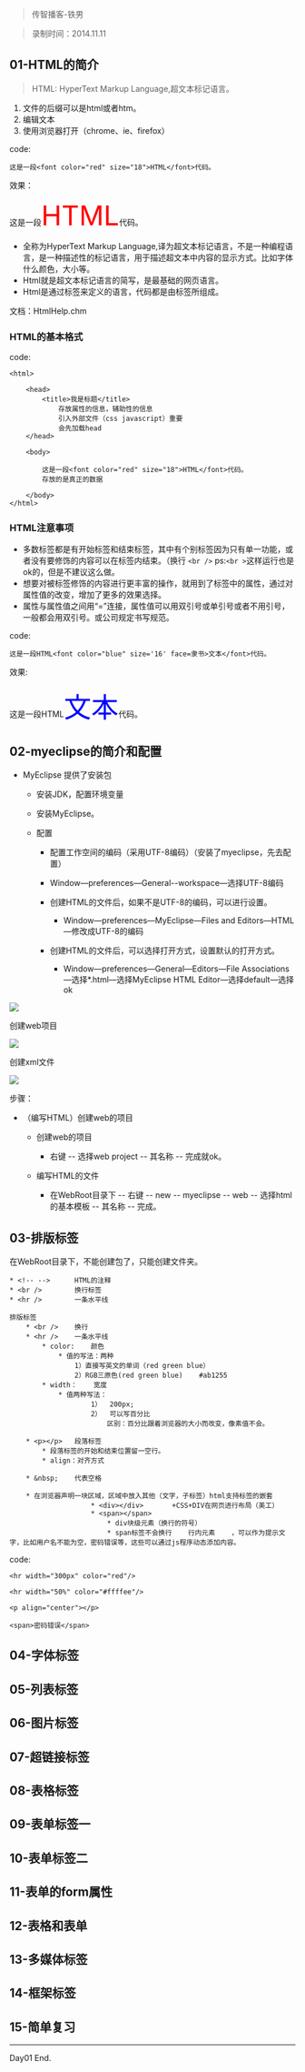 > 传智播客-铁男

> 录制时间：2014.11.11

## 01-HTML的简介

> HTML: HyperText Markup Language,超文本标记语言。

1. 文件的后缀可以是html或者htm。
2. 编辑文本
3. 使用浏览器打开（chrome、ie、firefox）


code:

	这是一段<font color="red" size="18">HTML</font>代码。
效果：

这是一段<font color="red" size="18">HTML</font>代码。



* 全称为HyperText Markup Language,译为超文本标记语言，不是一种编程语言，是一种描述性的标记语言，用于描述超文本中内容的显示方式。比如字体什么颜色，大小等。
* Html就是超文本标记语言的简写，是最基础的网页语言。
* Html是通过标签来定义的语言，代码都是由标签所组成。

文档：HtmlHelp.chm


### HTML的基本格式


code:

	<html>
	
		<head>
			<title>我是标题</title>
				存放属性的信息，辅助性的信息
				引入外部文件（css javascript）重要
				会先加载head
		</head>
	
		<body>
		
			这是一段<font color="red" size="18">HTML</font>代码。
			存放的是真正的数据
	
		</body>
	</html>


### HTML注意事项

- 多数标签都是有开始标签和结束标签，其中有个别标签因为只有单一功能，或者没有要修饰的内容可以在标签内结束。（换行 `<br />` ps:`<br >`这样运行也是ok的，但是不建议这么做。
- 想要对被标签修饰的内容进行更丰富的操作，就用到了标签中的属性，通过对属性值的改变，增加了更多的效果选择。
- 属性与属性值之间用“=”连接，属性值可以用双引号或单引号或者不用引号，一般都会用双引号。或公司规定书写规范。

code:

	这是一段HTML<font color="blue" size='16' face=隶书>文本</font>代码。

效果:

这是一段HTML<font color="blue" size='16' face=隶书>文本</font>代码。


## 02-myeclipse的简介和配置


* MyEclipse		提供了安装包	
	* 安装JDK，配置环境变量
	* 安装MyEclipse。
	
	* 配置
		
		* 配置工作空间的编码（采用UTF-8编码）（安装了myeclipse，先去配置）
		
		* Window—preferences—General--workspace—选择UTF-8编码
		
		* 创建HTML的文件后，如果不是UTF-8的编码，可以进行设置。
			* Window—preferences—MyEclipse—Files and Editors—HTML—修改成UTF-8的编码
		
		* 创建HTML的文件后，可以选择打开方式，设置默认的打开方式。
			* Window—preferences—General—Editors—File Associations—选择*.html—选择MyEclipse HTML Editor—选择default—选择ok

![](https://github.com/IvyZh/JavaWeb_Learning/blob/master/imgs/itcast/QQ%E6%88%AA%E5%9B%BE20170110134024.png)

创建web项目

![](https://github.com/IvyZh/JavaWeb_Learning/blob/master/imgs/itcast/QQ%E6%88%AA%E5%9B%BE20170110132252.png)

创建xml文件

![](https://github.com/IvyZh/JavaWeb_Learning/blob/master/imgs/itcast/QQ%E6%88%AA%E5%9B%BE20170110132501.png)

步骤：

* （编写HTML）创建web的项目
	* 创建web的项目
		* 右键 -- 选择web project	-- 其名称 -- 完成就ok。
		
	* 编写HTML的文件
		* 在WebRoot目录下 -- 右键 -- new -- myeclipse -- web -- 选择html的基本模板 -- 其名称 -- 完成。

## 03-排版标签


在WebRoot目录下，不能创建包了，只能创建文件夹。


	* <!-- -->		HTML的注释
	* <br />		换行标签
	* <hr />		一条水平线
	
	排版标签
		* <br />	换行
		* <hr />	一条水平线
			* color:	颜色
				* 值的写法：两种	
					1）直接写英文的单词（red green blue）	
					2）RGB三原色(red green blue)	#ab1255
			* width：	宽度
				* 值两种写法：
						1）	200px;	
						2）	可以写百分比
							区别：百分比跟着浏览器的大小而改变，像素值不会。
							
		* <p></p>	段落标签
			* 段落标签的开始和结束位置留一空行。
			* align：对齐方式
			
		* &nbsp;	代表空格

		* 在浏览器声明一块区域，区域中放入其他（文字，子标签）html支持标签的嵌套
						* <div></div>		+CSS+DIV在网页进行布局（美工）
						* <span></span>		
							* div块级元素（换行的符号）	
							* span标签不会换行	行内元素	，可以作为提示文字，比如用户名不能为空，密码错误等，这些可以通过js程序动态添加内容。

code:

	<hr width="300px" color="red"/>
	
	<hr width="50%" color="#ffffee"/>

	<p align="center"></p>

	<span>密码错误</span>


## 04-字体标签





## 05-列表标签
## 06-图片标签
## 07-超链接标签
## 08-表格标签
## 09-表单标签一
## 10-表单标签二
## 11-表单的form属性
## 12-表格和表单
## 13-多媒体标签
## 14-框架标签
## 15-简单复习

--------------

Day01 End.
